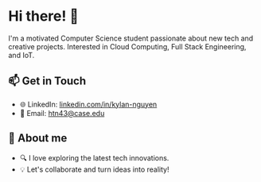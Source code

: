 # Hi there! 👋

I'm a motivated Computer Science student passionate about new tech and creative projects. Interested in Cloud Computing, Full Stack Engineering, and IoT.

## 📫 Get in Touch

- 🌐 LinkedIn: [linkedin.com/in/kylan-nguyen](https://www.linkedin.com/in/kylan-nguyen/)
- 📧 Email: htn43@case.edu

## 🌱 About me

- 🔍 I love exploring the latest tech innovations.
- 💡 Let's collaborate and turn ideas into reality!
